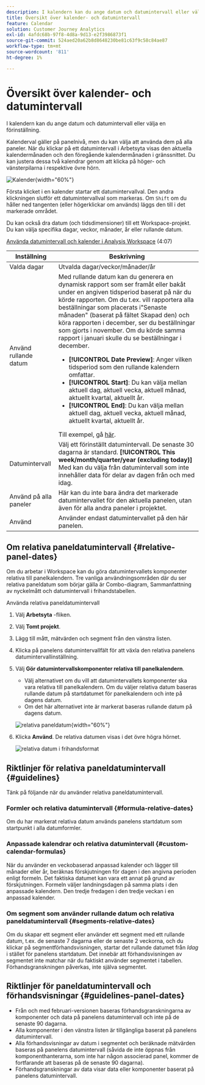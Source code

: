```yaml
---
description: I kalendern kan du ange datum och datumintervall eller välja en förinställning.
title: Översikt över kalender- och datumintervall
feature: Calendar
solution: Customer Journey Analytics
exl-id: 4afdc68b-97f8-4d8a-9d13-e2f3986873f1
source-git-commit: 524aed20a62b8d8648230be81c63f9c58c84ae87
workflow-type: tm+mt
source-wordcount: '811'
ht-degree: 1%

---
```


# Översikt över kalender- och datumintervall

I kalendern kan du ange datum och datumintervall eller välja en förinställning.

Kalenderval gäller på panelnivå, men du kan välja att använda dem på alla paneler. När du klickar på ett datumintervall i Arbetsyta visas den aktuella kalendermånaden och den föregående kalendermånaden i gränssnittet. Du kan justera dessa två kalendrar genom att klicka på höger- och vänsterpilarna i respektive övre hörn.

![Kalender](assets/aw_calendar2.png){width="60%"}

Första klicket i en kalender startar ett datumintervallval. Den andra klickningen slutför ett datumintervallval som markeras. Om `Shift` om du håller ned tangenten (eller högerklickar om används) läggs den till i det markerade området.

Du kan också dra datum (och tidsdimensioner) till ett Workspace-projekt. Du kan välja specifika dagar, veckor, månader, år eller rullande datum.

[Använda datumintervall och kalender i Analysis Workspace](https://experienceleague.adobe.com/docs/analytics-learn/tutorials/analysis-workspace/calendar-and-date-ranges/using-dates-in-analysis-workspace.html) (4:07)

| Inställning | Beskrivning |
| --- | --- |
| Valda dagar | Utvalda dagar/veckor/månader/år |
| Använd rullande datum | Med rullande datum kan du generera en dynamisk rapport som ser framåt eller bakåt under en angiven tidsperiod baserat på när du körde rapporten. Om du t.ex. vill rapportera alla beställningar som placerats i&quot;Senaste månaden&quot; (baserat på fältet Skapad den) och köra rapporten i december, ser du beställningar som gjorts i november. Om du körde samma rapport i januari skulle du se beställningar i december.<ul><li>**[!UICONTROL Date Preview]**: Anger vilken tidsperiod som den rullande kalendern omfattar.</li><li>**[!UICONTROL Start]**: Du kan välja mellan aktuell dag, aktuell vecka, aktuell månad, aktuellt kvartal, aktuellt år.</li><li>**[!UICONTROL End]**: Du kan välja mellan aktuell dag, aktuell vecka, aktuell månad, aktuellt kvartal, aktuellt år.</li></ul>Till exempel, gå [här](/help/components/date-ranges/custom-date-ranges.md). |
| Datumintervall | Välj ett förinställt datumintervall. De senaste 30 dagarna är standard. **[!UICONTROL This week/month/quarter/year (excluding today)]** Med kan du välja från datumintervall som inte innehåller data för delar av dagen från och med idag. |
| Använd på alla paneler | Här kan du inte bara ändra det markerade datumintervallet för den aktuella panelen, utan även för alla andra paneler i projektet. |
| Använd | Använder endast datumintervallet på den här panelen. |

## Om relativa paneldatumintervall {#relative-panel-dates}

Om du arbetar i Workspace kan du göra datumintervallets komponenter relativa till panelkalendern. Tre vanliga användningsområden där du ser relativa paneldatum som börjar gälla är Combo-diagram, Sammanfattning av nyckelmått och datumintervall i frihandstabellen.

Använda relativa paneldatumintervall

1. Välj **Arbetsyta** -fliken.
1. Välj **Tomt projekt**.
1. Lägg till mått, mätvärden och segment från den vänstra listen.
1. Klicka på panelens datumintervallfält för att växla den relativa panelens datumintervallinställning.
1. Välj **Gör datumintervallskomponenter relativa till panelkalendern**.
   * Välj alternativet om du vill att datumintervallets komponenter ska vara relativa till panelkalendern.
Om du väljer relativa datum baseras rullande datum på startdatumet för panelkalendern och inte på dagens datum.
   * Om det här alternativet inte är markerat baseras rullande datum på dagens datum.

   ![relativa paneldatum](assets/relative-date-selected.png){width="60%"}

1. Klicka **Använd**.
De relativa datumen visas i det övre högra hörnet.

   ![relativa datum i frihandsformat ](assets/relative-date-range1.png)

## Riktlinjer för relativa paneldatumintervall {#guidelines}

Tänk på följande när du använder relativa paneldatumintervall.

### Formler och relativa datumintervall {#formula-relative-dates}

Om du har markerat relativa datum används panelens startdatum som startpunkt i alla datumformler.

### Anpassade kalendrar och relativa datumintervall {#custom-calendar-formulas}

När du använder en veckobaserad anpassad kalender och lägger till månader eller år, beräknas förskjutningen för dagen i den angivna perioden enligt formeln. Det faktiska datumet kan vara ett annat på grund av förskjutningen. Formeln väljer landningsdagen på samma plats i den anpassade kalendern. Den tredje fredagen i den tredje veckan i en anpassad kalender.

### Om segment som använder rullande datum och relativa paneldatumintervall {#segments-relative-dates}

Om du skapar ett segment eller använder ett segment med ett rullande datum, t.ex. de senaste 7 dagarna eller de senaste 2 veckorna, och du klickar på segmentförhandsvisningen, startar det rullande datumet från *Idag* i stället för panelens startdatum. Det innebär att förhandsvisningen av segmentet inte matchar när du faktiskt använder segmentet i tabellen. Förhandsgranskningen påverkas, inte själva segmentet.

## Riktlinjer för paneldatumintervall och förhandsvisningar {#guidelines-panel-dates}

* Från och med februari-versionen baseras förhandsgranskningarna av komponenter och data på panelens datumintervall och inte på de senaste 90 dagarna.
* Alla komponenter i den vänstra listen är tillgängliga baserat på panelens datumintervall.
* Alla förhandsvisningar av datum i segmentet och beräknade mätvärden baseras på panelens datumintervall (såvida de inte öppnas från komponenthanterarna, som inte har någon associerad panel, kommer de fortfarande att baseras på de senaste 90 dagarna).
* Förhandsgranskningar av data visar data eller komponenter baserat på panelens datumintervall.